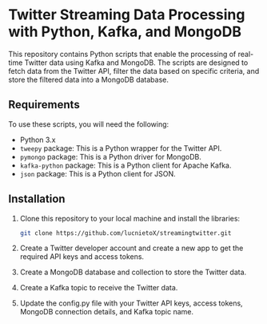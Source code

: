 # Twitter Streaming Data Processing with Python, Kafka, and MongoDB

This repository contains Python scripts that enable the processing of real-time Twitter data using Kafka and MongoDB. The scripts are designed to fetch data from the Twitter API, filter the data based on specific criteria, and store the filtered data into a MongoDB database.

## Requirements

To use these scripts, you will need the following:

- Python 3.x
- `tweepy` package: This is a Python wrapper for the Twitter API.
- `pymongo` package: This is a Python driver for MongoDB.
- `kafka-python` package: This is a Python client for Apache Kafka.
- `json` package: This is a Python client for JSON.

## Installation

1. Clone this repository to your local machine and install the libraries:

   ```bash
   git clone https://github.com/lucnietoX/streamingtwitter.git
   
2. Create a Twitter developer account and create a new app to get the required API keys and access tokens.

3. Create a MongoDB database and collection to store the Twitter data.

4. Create a Kafka topic to receive the Twitter data.

5. Update the config.py file with your Twitter API keys, access tokens, MongoDB connection details, and Kafka topic name.
